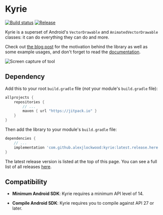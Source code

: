 # Kyrie

[![Build status][travis-badge]][travis-badge-url]
[![Release](https://jitpack.io/v/alexjlockwood/kyrie.svg)](https://jitpack.io/#alexjlockwood/kyrie)

Kyrie is a superset of Android's `VectorDrawable` and `AnimatedVectorDrawable` classes: it can do everything they can do and more. 

Check out [the blog post](https://www.androiddesignpatterns.com/2018/03/introducing-kyrie-animated-vector-drawables.html) for the motivation behind the library as well as some example usages, and don't forget to read the [documentation](https://alexjlockwood.github.io/kyrie).

![Screen capture of tool](art/screencap.gif)

## Dependency

Add this to your root `build.gradle` file (*not* your module's `build.gradle` file):

```gradle
allprojects {
    repositories {
        // ...
        maven { url "https://jitpack.io" }
    }
}
```

Then add the library to your module's `build.gradle` file:

```gradle
dependencies {
    // ...
    implementation 'com.github.alexjlockwood:kyrie:latest.release.here'
}
```

The latest release version is listed at the top of this page. You can see a full list of all releases [here](https://github.com/alexjlockwood/kyrie/releases).

## Compatibility

* **Minimum Android SDK**: Kyrie requires a minimum API level of 14.
* **Compile Android SDK**: Kyrie requires you to compile against API 27 or later.

  [travis-badge]: https://travis-ci.org/alexjlockwood/kyrie.svg?branch=master
  [travis-badge-url]: https://travis-ci.org/alexjlockwood/kyrie
